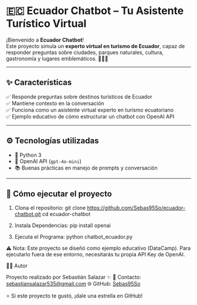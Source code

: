 # 🇪🇨 Ecuador Chatbot – Tu Asistente Turístico Virtual

¡Bienvenido a **Ecuador Chatbot**!  
Este proyecto simula un **experto virtual en turismo de Ecuador**, capaz de responder preguntas sobre ciudades, parques naturales, cultura, gastronomía y lugares emblemáticos. 🌄🌴🍲  

---

## ✨ Características

✅ Responde preguntas sobre destinos turísticos de Ecuador  
✅ Mantiene contexto en la conversación  
✅ Funciona como un asistente virtual experto en turismo ecuatoriano  
✅ Ejemplo educativo de cómo estructurar un chatbot con OpenAI API  

---

## ⚙️ Tecnologías utilizadas
- 🐍 Python 3  
- 🤖 OpenAI API (`gpt-4o-mini`)  
- 📚 Buenas prácticas en manejo de prompts y conversación

---

## 🚀 Cómo ejecutar el proyecto

1. Clona el repositorio:
git clone https://github.com/Sebas95So/ecuador-chatbot.git
cd ecuador-chatbot

2. Instala Dependencias:
pip install openai

3. Ejecuta el Programa:
python chatbot_ecuador.py

⚠️ Nota: Este proyecto se diseñó como ejemplo educativo (DataCamp). Para ejecutarlo fuera de ese entorno, necesitarás tu propia API Key de OpenAI.

👨‍💻 Autor

Proyecto realizado por Sebastián Salazar ✨
📧 Contacto: sebastiansalazar535@gmail.com
🌐 GitHub: [Sebas95So](https://github.com/Sebas95So)

⭐ Si este proyecto te gustó, ¡dale una estrella en GitHub!
